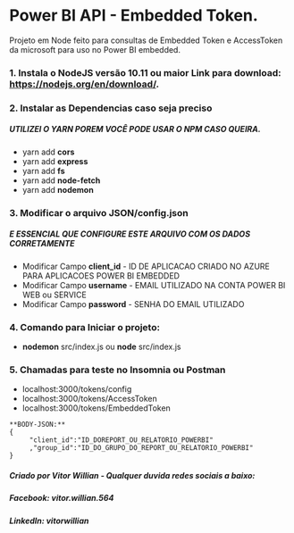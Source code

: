# Power BI API - Embedded Token.

Projeto em Node feito para consultas de Embedded Token e AccessToken da microsoft para uso no Power BI embedded.

### 1. Instala o NodeJS versão 10.11 ou maior  Link para download: https://nodejs.org/en/download/.
### 2. Instalar as Dependencias caso seja preciso
##### UTILIZEI O YARN POREM VOCÊ PODE USAR O NPM CASO QUEIRA.
* yarn add **cors**
* yarn add **express**
* yarn add **fs**
* yarn add **node-fetch**
* yarn add **nodemon**
### 3. Modificar o arquivo JSON/config.json 
##### E ESSENCIAL QUE CONFIGURE ESTE ARQUIVO COM OS DADOS CORRETAMENTE
* Modificar Campo **client_id** - ID DE APLICACAO CRIADO NO AZURE PARA APLICACOES POWER BI EMBEDDED
* Modificar Campo **username** - EMAIL UTILIZADO NA CONTA POWER BI WEB ou SERVICE
* Modificar Campo **password** - SENHA DO EMAIL UTILIZADO
### 4. Comando para Iniciar o projeto:
* **nodemon** src/index.js ou **node** src/index.js 
### 5. Chamadas para teste no Insomnia ou Postman
* localhost:3000/tokens/config
* localhost:3000/tokens/AccessToken
* localhost:3000/tokens/EmbeddedToken
```
**BODY-JSON:**
{
     "client_id":"ID_DOREPORT_OU_RELATORIO_POWERBI"
     ,"group_id":"ID_DO_GRUPO_DO_REPORT_OU_RELATORIO_POWERBI"
}
```
##### Criado por Vitor Willian - Qualquer duvida redes sociais a baixo:
##### Facebook: vitor.willian.564
##### LinkedIn: vitorwillian

     
